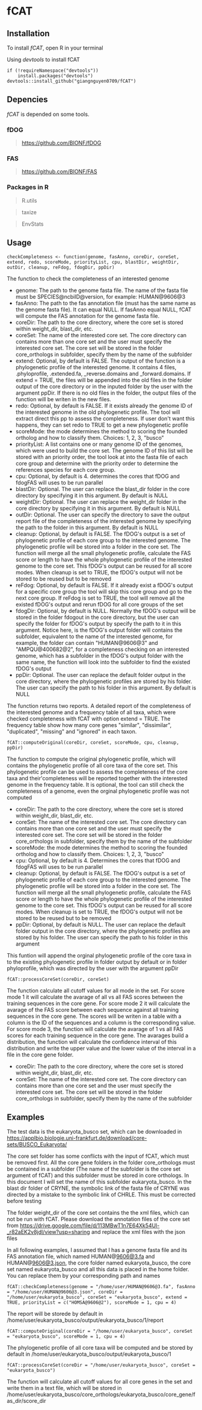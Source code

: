 # fCAT

## Installation

To install *fCAT*, open R in your terminal

Using *devtools* to install fCAT

```
if (!requireNamespace("devtools"))
    install.packages("devtools")
devtools::install_github("giangnguyen0709/fCAT")
```

## Depencies

*fCAT* is depended on some tools.

### fDOG

> https://github.com/BIONF/fDOG

### FAS

> https://github.com/BIONF/FAS

### Packages in R
> R.utils

> taxize

> EnvStats

## Usage

```
checkCompleteness <- function(genome, fasAnno, coreDir, coreSet, extend, redo, scoreMode, priorityList, cpu, blastDir, weightDir, outDir, cleanup, reFdog, fdogDir, ppDir)
```

The function to check the completeness of an interested genome

* genome: The path to the genome fasta file. The name of the fasta file must be SPECIES@ncbiID@version, for example: HUMAN@9606@3
* fasAnno: The path to the fas annotation file (must has the same name as the genome fasta file). It can equal NULL. If fasAnno equal NULL, fCAT will compute the FAS annotation for the genome fasta file.
* coreDir: The path to the core directory, where the core set is stored within weight_dir, blast_dir, etc.
* coreSet: The name of the interested core set. The core directory can contains more than one core set and the user must specify the interested core set. The core set will be stored in the folder core_orthologs in subfolder, specify them by the name of the subfolder
* extend: Optional, by default is FALSE. The output of the function is a phylogenetic profile of the interested genome. It contains 4 files, .phyloprofile, .extended.fa, _reverse.domains and _forward.domains. If extend = TRUE, the files will be appended into the old files in the folder output of the core directory or in the inputed folder by the user with the argument ppDir. If there is no old files in the folder, the output files of the function will be writen in the new files.
* redo: Optional, by default is FALSE. If it exists already the genome ID of the interested genome in the old phylogenetic profile. The tool will extract direct this pp to assess the completeness. If user don't want this happens, they can set redo to TRUE to get a new phylogenetic profile
* scoreMode: the mode determines the method to scoring the founded ortholog and how to classify them. Choices: 1, 2, 3, "busco"
* priorityList: A list contains one or many genome ID of the genomes, which were used to build the core set. The genome ID of this list will be stored with an priority order, the tool look at into the fasta file of each core group and determine with the priority order to determine the references species for each core group. 
* cpu: Optional, by default is 4. determines the cores that fDOG and fdogFAS will uses to be run parallel
* blastDir: Optional. The user can replace the blast_dir folder in the core directory by specifying it in this argument. By default is NULL
* weightDir: Optional. The user can replace the weight_dir folder in the core directory by specifying it in this argument. By default is NULL
* outDir: Optional. The user can specify the directory to save the output report file of the completeness of the interested genome by specifying the path to the folder in this argument. By default is NULL
* cleanup: Optional, by default is FALSE. The fDOG's output is a set of phylogenetic profile of each core group to the interested genome. The phylogenetic profile will be stored into a folder in the core set. The function will merge all the small phylogenetic profile, calculate the FAS score or length to have the whole phylogenetic profile of the interested genome to the core set. This fDOG's output can be reused for all score modes. When cleanup is set to TRUE, the fDOG's output will not be stored to be reused but to be removed
* reFdog: Optional, by default is FALSE. If it already exist a fDOG's output for a specific core group the tool will skip this core group and go to the next core group. If reFdog is set to TRUE, the tool will remove all the existed fDOG's output and rerun fDOG for all core groups of the set
* fdogDir: Optional, by default is NULL. Normally the fDOG's output will be stored in the folder fdogout in the core directory, but the user can specify the folder for fDOG's output by specify the path to it in this argument. Notice here, is the fDOG's output folder will contains the subfolder, equivalent to the name of the interested genome, for example, the folder can contain "HUMAN@9606@3" and "AMPQU@400682@2", for a completeness checking on an interested genome, which has a subfolder in the fDOG's output folder with the same name, the function will look into the subfolder to find the existed fDOG's output
* ppDir: Optional. The user can replace the default folder output in the core directory, where the phylogenetic profiles are stored by his folder. The user can specify the path to his folder in this argument. By default is NULL

The function returns two reports. A detailed report of the completeness of the interested genome and a frequency table of all taxa, which were checked completeness with fCAT with option extend = TRUE. The frequency table show how many core genes "similar", "dissimilar", "duplicated", "missing" and "ignored" in each taxon.

```
fCAT::computeOriginal(coreDir, coreSet, scoreMode, cpu, cleanup, ppDir)
```

The function to compute the original phylogenetic profile, which will contains the phylogenetic profile of all core taxa of the core set. This phylogenetic profile can be used to assess the completeness of the core taxa and their'completeness will be reported together with the interested genome in the frequency table. It is optional, the tool can still check the completeness of a genome, even the orginal phylogenetic profile was not computed

* coreDir: The path to the core directory, where the core set is stored within weight_dir, blast_dir, etc.
* coreSet: The name of the interested core set. The core directory can contains more than one core set and the user must specify the interested core set. The core set will be stored in the folder core_orthologs in subfolder, specify them by the name of the subfolder
* scoreMode: the mode determines the method to scoring the founded ortholog and how to classify them. Choices: 1, 2, 3, "busco"
* cpu: Optional, by default is 4. Determines the cores that fDOG and fdogFAS will uses to be run parallel
* cleanup: Optional, by default is FALSE. The fDOG's output is a set of phylogenetic profile of each core group to the interested genome. The phylogenetic profile will be stored into a folder in the core set. The function will merge all the small phylogenetic profile, calculate the FAS score or length to have the whole phylogenetic profile of the interested genome to the core set. This fDOG's output can be reused for all score modes. When cleanup is set to TRUE, the fDOG's output will not be stored to be reused but to be removed
* ppDir: Optional, by default is NULL. The user can replace the default folder output in the core directory, where the phylogenetic profiles are stored by his folder. The user can specify the path to his folder in this argument

This funtion will append the orginal phylogenetic profile of the core taxa in to the existing phylogenetic profile in folder output by default or in folder phyloprofile, which was directed by the user with the argument ppDir

```
fCAT::processCoreSet(coreDir, coreSet)
```

The function calculate all cutoff values for all mode in the set. For score mode 1 it will calculate the avarage of all vs all FAS scores between the training sequences in the core gene. For score mode 2 it will calculate the avarage of the FAS score between each sequence against all training sequences in the core gene. The scores will be writen in a table with a column is the ID of the sequences and a column is the corresponding value. For score mode 3, the function will calculate the avarage of 1 vs all FAS scores for each training sequence in the core gene. The avarages build a distribution, the function will calculate the confidence interval of this distribution and write the upper value and the lower value of the interval in a file in the core gene folder.

* coreDir: The path to the core directory, where the core set is stored within weight_dir, blast_dir, etc.
* coreSet: The name of the interested core set. The core directory can contains more than one core set and the user must specify the interested core set. The core set will be stored in the folder core_orthologs in subfolder, specify them by the name of the subfolder

## Examples

The test data is the eukaryota_busco set, which can be downloaded in https://applbio.biologie.uni-frankfurt.de/download/core-sets/BUSCO_Eukaryota/

The core set folder has some conflicts with the input of fCAT, which must be removed first. All the core gene folders in the folder core_orthologs must be contained in a subfolder (The name of the subfolder is the core set argument of fCAT) and this subfolder must be stored in core orthologs. In this document I will set the name of this subfolder eukaryota_busco. In the blast dir folder of CRYNE, the symbolic link of the fasta file of CRYNE was directed by a mistake to the symbolic link of CHRLE. This must be corrected before testing

The folder weight_dir of the core set contains the the xml files, which can not be run with fCAT. Please download the annotation files of the core set from https://drive.google.com/file/d/113MBwT1n7E64Xk54Ul-_r82aEK2v8jdl/view?usp=sharing and replace the xml files with the json files 

In all following examples, I assumed that I has a genome fasta file and its FAS annotation file, which named HUMAN@9606@3.fa and HUMAN@9606@3.json, the core folder named eukaryota_busco, the core set named eukaryota_busco and all this data is placed in the home folder. You can replace them by your corresponding path and names

```
fCAT::checkCompleteness(genome = "/home/user/HUMAN@9606@3.fa", fasAnno = "/home/user/HUMAN@9606@3.json", coreDir = "/home/user/eukaryota_busco", coreSet = "eukaryota_busco", extend = TRUE, priorityList = c("HOMSA@9606@2"), scoreMode = 1, cpu = 4)
```

The report will be storede by default in /home/user/eukaryota_busco/output/eukaryota_busco/1/report

```
fCAT::computeOriginal(coreDir = "/home/user/eukaryota_busco", coreSet = "eukaryota_busco", scoreMode = 1, cpu = 4)
```

The phylogenetic profile of all core taxa will be computed and be stored by default in /home/user/eukaryota_busco/output/eukaryota_busco/1

```
fCAT::processCoreSet(coreDir = "/home/user/eukaryota_busco", coreSet = "eukaryota_busco")
```

The function will calculate all cutoff values for all core genes in the set and write them in a text file, which will be stored in /home/user/eukaryota_busco/core_orthologs/eukaryota_busco/core_gene/fas_dir/score_dir

